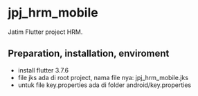 # jpj_hrm_mobile

Jatim Flutter project HRM.

## Preparation, installation, enviroment

- install flutter 3.7.6
- file jks ada di root project, nama file nya: jpj_hrm_mobile.jks
- untuk file key.properties ada di folder android/key.properties
